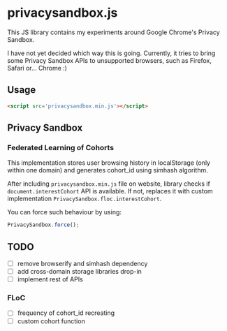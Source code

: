 # privacysandbox.js

This JS library contains my experiments around Google Chrome's Privacy Sandbox.

I have not yet decided which way this is going. 
Currently, it tries to bring some Privacy Sandbox APIs to unsupported browsers, such as Firefox, Safari or... Chrome :)

## Usage
```html
<script src='privacysandbox.min.js'></script>

```

## Privacy Sandbox

### Federated Learning of Cohorts
This implementation stores user browsing history in localStorage (only within one domain) and generates cohort_id using simhash algorithm.

After including `privacysandbox.min.js` file on website, library checks if `document.interestCohort` API is available. If not, replaces it with custom implementation `PrivacySandbox.floc.interestCohort`.

You can force such behaviour by using:
```js
PrivacySandbox.force();
```

## TODO
- [ ] remove browserify and simhash dependency
- [ ] add cross-domain storage libraries drop-in
- [ ] implement rest of APIs
### FLoC
- [ ] frequency of cohort_id recreating
- [ ] custom cohort function